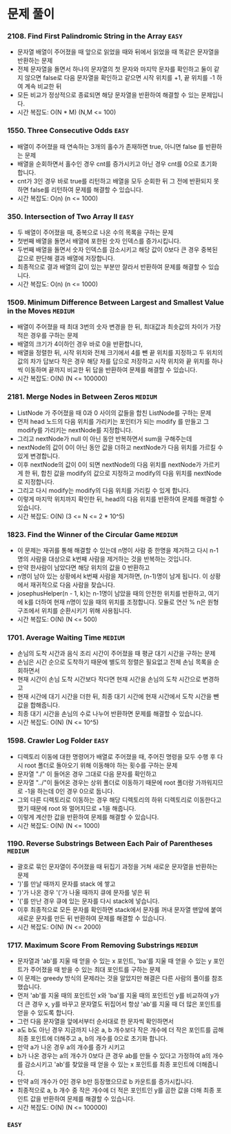 # 문제 풀이

### 2108. Find First Palindromic String in the Array ```EASY```
- 문자열 배열이 주어졌을 때 앞으로 읽었을 때와 뒤에서 읽었을 때 똑같은 문자열을 반환하는 문제
- 전체 문자열을 돌면서 하나의 문자열의 첫 문자와 마지막 문자를 확인하고 둘이 같지 않으면 false로 다음 문자열을 확인하고 같으면 시작 위치를 +1, 끝 위치를 -1 하여 계속 비교한 뒤
- 모든 비교가 정상적으로 종료되면 해당 문자열을 반환하여 해결할 수 있는 문제입니다.
- 시간 복잡도: O(N * M) (N,M <= 100)

### 1550. Three Consecutive Odds ```EASY```
- 배열이 주어졌을 때 연속하는 3개의 홀수가 존재하면 true, 아니면 false 를 반환하는 문제
- 배열을 순회하면서 홀수인 경우 cnt를 증가시키고 아닌 경우 cnt를 0으로 초기화 합니다.
- cnt가 3인 경우 바로 true를 리턴하고 배열을 모두 순회한 뒤 그 전에 반환되지 못하면 false를 리턴하여 문제를 해결할 수 있습니다.
- 시간 복잡도: O(n) (n <= 1000)

### 350. Intersection of Two Array II ```EASY```
- 두 배열이 주어졌을 때, 중복으로 나온 수의 목록을 구하는 문제
- 첫번째 배열을 돌면서 배열에 포한된 숫자 인덱스를 증가시킵니다.
- 두번째 배열을 돌면서 숫자 인덱스를 감소시키고 해당 값이 0보다 큰 경우 중복된 값으로 판단해 결과 배열에 저장합니다.
- 최종적으로 결과 배열의 값이 있는 부분만 잘라서 반환하여 문제를 해결할 수 있습니다.
- 시간 복잡도: O(n) (n <= 1000)

### 1509. Minimum Difference Between Largest and Smallest Value in the Moves ```MEDIUM```
- 배열이 주어졌을 때 최대 3번의 숫자 변경을 한 뒤, 최대값과 최솟값의 차이가 가장 적은 경우를 구하는 문제
- 배열의 크기가 4이하인 경우 바로 0을 반환합니다,
- 배열을 정렬한 뒤, 시작 위치와 전체 크기에서 4를 뺀 끝 위치를 지정하고 두 위치의 값의 차가 답보다 작은 경우 해당 차를 답으로 저장하고 시작 위치와 끝 위치를 하나씩 이동하며 끝까지 비교한 뒤 답을 반환하여 문제를 해결할 수 있습니다.
- 시간 복잡도: O(N) (N <= 100000)

### 2181. Merge Nodes in Between Zeros ```MEDIUM```
- ListNode 가 주어졌을 때 0과 0 사이의 값들을 합친 ListNode를 구하는 문제
- 먼저 head 노드의 다음 위치를 가리키는 포인터가 되는 modify 를 만들고 그 modify를 가리키는 nextNode를 지정합니다.
- 그리고 nextNode가 null 이 아닌 동안 반복하면서 sum을 구해주는데 
- nextNode의 값이 0이 아닌 동안 값을 더하고 nextNode가 다음 위치를 가르킬 수 있게 변경합니다.
- 이후 nextNode의 값이 0이 되면 nextNode의 다음 위치를 nextNode가 가르키게 한 뒤, 합친 값을 modify의 값으로 지정하고 modify의 다음 위치를 nextNode로 지정합니다.
- 그리고 다시 modify는 modify의 다음 위치를 가리킬 수 있게 합니다.
- 이렇게 마지막 위치까지 확인한 뒤, head의 다음 위치를 반환하여 문제를 해결할 수 있습니다.
- 시간 복잡도: O(N) (3 <= N <= 2 * 10^5)

### 1823. Find the Winner of the Circular Game ```MEDIUM```
- 이 문제는 재귀를 통해 해결할 수 있는데 n명이 사람 중 한명을 제거하고 다시 n-1 명의 사람을 대상으로 k번째 사람을 제거하는 것을 반복하는 것입니다.
- 만약 한사람이 남았다면 해당 위치의 값을 0 반환하고
- n명이 남아 있는 상황에서 k번째 사람을 제거하면, (n-1)명이 남게 됩니다. 이 상황에서 재귀적으로 다음 사람을 찾습니다.
- josephusHelper(n - 1, k)는 n-1명이 남았을 때의 안전한 위치를 반환하고, 여기에 k를 더하여 현재 n명이 있을 때의 위치를 조정합니다. 모듈로 연산 % n은 원형 구조에서 위치를 순환시키기 위해 사용됩니다.
- 시간 복잡도: O(N) (N <= 500)

### 1701. Average Waiting Time ```MEDIUM```
- 손님의 도착 시간과 음식 조리 시간이 주어졌을 때 평균 대기 시간을 구하는 문제
- 손님은 시간 순으로 도착하기 때문에 별도의 정렬은 필요없고 전체 손님 목록을 순회하면서
- 현재 시간이 손님 도착 시간보다 작다면 현재 시간을 손님의 도착 시간으로 변경하고
- 현재 시간에 대기 시간을 더한 뒤, 최종 대기 시간에 현재 시간에서 도착 시간을 뺀 값을 합해줍니다.
- 최종 대기 시간을 손님의 수로 나누어 반환하면 문제를 해결할 수 있습니다.
- 시간 복잡도: O(N) (N <= 10^5)

### 1598. Crawler Log Folder ```EASY```
- 디렉토리 이동에 대한 명령어가 배열로 주어졌을 때, 주어진 명령을 모두 수행 후 다시 root 폴더로 돌아오기 위해 이동해야 하는 횟수를 구하는 문제
- 문자열 "./" 이 들어온 경우 그대로 다음 문자를 확인하고
- 문자열 "../"이 들어온 경우는 상위 폴더로 이동하기 때문에 root 폴더랑 가까워지므로 -1을 하는데 0인 경우 0으로 둡니다.
- 그외 다른 디렉토리로 이동하는 경우 해당 디렉토리의 하위 디렉토리로 이동한다고 했기 때문에 root 와 멀어지므로 +1을 해줍니다.
- 이렇게 계산한 값을 반환하여 문제를 해결할 수 있습니다.
- 시간 복잡도: O(N) (N <= 1000)

### 1190. Reverse Substrings Between Each Pair of Parentheses  ```MEDIUM```
- 괄호로 묶인 문자열이 주어졌을 때 뒤집기 과정을 거쳐 새로운 문자열을 반환하는 문제
- ')'를 만날 때까지 문자를 stack 에 쌓고
- ')'가 나온 경우 '('가 나올 때까지 큐에 문자를 넣은 뒤
- '('를 만난 경우 큐에 있는 문자를 다시 stack에 넣습니다.
- 이후 최종적으로 모든 문자를 확인하면 stack에서 문자를 꺼내 문자열 맨앞에 붙여 새로운 문자를 만든 뒤 반환하여 문제를 해결할 수 있습니다.
- 시간 복잡도: O(N) (N <= 2000)

### 1717. Maximum Score From Removing Substrings ```MEDIUM```
- 문자열과 'ab'를 지울 때 얻을 수 있는 x 포인트, 'ba'를 지울 때 얻을 수 있는 y 포인트가 주어졌을 때 받을 수 있는 최대 포인트를 구하는 문제
- 이 문제는 greedy 방식의 문제라는 것을 알았지만 해결은 다른 사람의 풀이를 참조했습니다.
- 먼저 'ab'를 지울 때의 포인트인 x와 'ba'를 지울 때의 포인트인 y를 비교하여 y가 더 큰 경우 x, y를 바꾸고 문자열도 뒤집어서 항상 'ab'를 지울 때 더 많은 포인트를 얻을 수 있도록 합니다.
- 그런 다음 문자열을 앞에서부터 순서대로 한 문자씩 확인하면서
- a도 b도 아닌 경우 지금까지 나온 a, b 개수보다 작은 개수에 더 작은 포인트를 곱해 최종 포인트에 더해주고 a, b의 개수를 0으로 초기화 합니다.
- 만약 a가 나온 경우 a의 개수를 증가 시키고
- b가 나온 경우는 a의 개수가 0보다 큰 경우 ab를 만들 수 있다고 가정하여 a의 개수를 감소시키고 'ab'를 찾았을 때 얻을 수 있는 x 포인트를 최종 포인트에 더해줍니다.
- 만약 a의 개수가 0인 경우 b만 등장했으므로 b 카운트를 증가시킵니다.
- 최종적으로 a, b 개수 중 작은 개수에 더 적은 포인트인 y를 곱한 값을 더해 최종 포인트 값을 반환하여 문제를 해결할 수 있습니다.
- 시간 복잡도: O(N) (N <= 100000)

### ```EASY```



